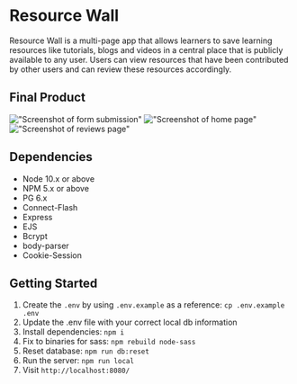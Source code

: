 # Resource Wall

Resource Wall is a multi-page app that allows learners to save learning resources like tutorials, blogs and videos in a central place that is publicly available to any user. Users can view resources that have been contributed by other users and can review these resources accordingly.

## Final Product

!["Screenshot of form submission"]()
!["Screenshot of home page"]()
!["Screenshot of reviews page"]()

## Dependencies

- Node 10.x or above
- NPM 5.x or above
- PG 6.x
- Connect-Flash
- Express
- EJS
- Bcrypt
- body-parser
- Cookie-Session

## Getting Started

1. Create the `.env` by using `.env.example` as a reference: `cp .env.example .env`
2. Update the .env file with your correct local db information 
3. Install dependencies: `npm i`
4. Fix to binaries for sass: `npm rebuild node-sass`
5. Reset database: `npm run db:reset`
6. Run the server: `npm run local`
7. Visit `http://localhost:8080/`
